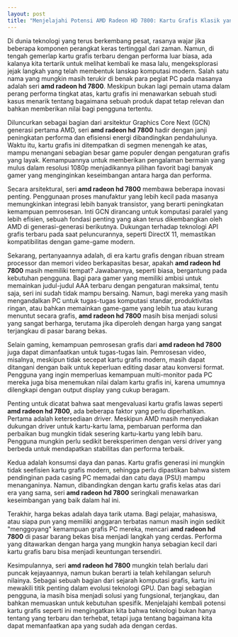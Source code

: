 ```yaml
---
layout: post
title: "Menjelajahi Potensi AMD Radeon HD 7800: Kartu Grafis Klasik yang Masih Relevan"
---
```


Di dunia teknologi yang terus berkembang pesat, rasanya wajar jika beberapa komponen perangkat keras tertinggal dari zaman. Namun, di tengah gemerlap kartu grafis terbaru dengan performa luar biasa, ada kalanya kita tertarik untuk melihat kembali ke masa lalu, mengeksplorasi jejak langkah yang telah membentuk lanskap komputasi modern. Salah satu nama yang mungkin masih terukir di benak para pegiat PC pada masanya adalah seri **amd radeon hd 7800**. Meskipun bukan lagi pemain utama dalam perang performa tingkat atas, kartu grafis ini menawarkan sebuah studi kasus menarik tentang bagaimana sebuah produk dapat tetap relevan dan bahkan memberikan nilai bagi pengguna tertentu.

Diluncurkan sebagai bagian dari arsitektur Graphics Core Next (GCN) generasi pertama AMD, seri **amd radeon hd 7800** hadir dengan janji peningkatan performa dan efisiensi energi dibandingkan pendahulunya. Waktu itu, kartu grafis ini ditempatkan di segmen menengah ke atas, mampu menangani sebagian besar game populer dengan pengaturan grafis yang layak. Kemampuannya untuk memberikan pengalaman bermain yang mulus dalam resolusi 1080p menjadikannya pilihan favorit bagi banyak gamer yang menginginkan keseimbangan antara harga dan performa.

Secara arsitektural, seri **amd radeon hd 7800** membawa beberapa inovasi penting. Penggunaan proses manufaktur yang lebih kecil pada masanya memungkinkan integrasi lebih banyak transistor, yang berarti peningkatan kemampuan pemrosesan. Inti GCN dirancang untuk komputasi paralel yang lebih efisien, sebuah fondasi penting yang akan terus dikembangkan oleh AMD di generasi-generasi berikutnya. Dukungan terhadap teknologi API grafis terbaru pada saat peluncurannya, seperti DirectX 11, memastikan kompatibilitas dengan game-game modern.

Sekarang, pertanyaannya adalah, di era kartu grafis dengan ribuan stream processor dan memori video berkapasitas besar, apakah **amd radeon hd 7800** masih memiliki tempat? Jawabannya, seperti biasa, bergantung pada kebutuhan pengguna. Bagi para gamer yang memiliki ambisi untuk memainkan judul-judul AAA terbaru dengan pengaturan maksimal, tentu saja, seri ini sudah tidak mampu bersaing. Namun, bagi mereka yang masih mengandalkan PC untuk tugas-tugas komputasi standar, produktivitas ringan, atau bahkan memainkan game-game yang lebih tua atau kurang menuntut secara grafis, **amd radeon hd 7800** masih bisa menjadi solusi yang sangat berharga, terutama jika diperoleh dengan harga yang sangat terjangkau di pasar barang bekas.

Selain gaming, kemampuan pemrosesan grafis dari **amd radeon hd 7800** juga dapat dimanfaatkan untuk tugas-tugas lain. Pemrosesan video, misalnya, meskipun tidak secepat kartu grafis modern, masih dapat ditangani dengan baik untuk keperluan editing dasar atau konversi format. Pengguna yang ingin memperluas kemampuan multi-monitor pada PC mereka juga bisa menemukan nilai dalam kartu grafis ini, karena umumnya dilengkapi dengan output display yang cukup beragam.

Penting untuk dicatat bahwa saat mengevaluasi kartu grafis lawas seperti **amd radeon hd 7800**, ada beberapa faktor yang perlu diperhatikan. Pertama adalah ketersediaan driver. Meskipun AMD masih menyediakan dukungan driver untuk kartu-kartu lama, pembaruan performa dan perbaikan bug mungkin tidak sesering kartu-kartu yang lebih baru. Pengguna mungkin perlu sedikit bereksperimen dengan versi driver yang berbeda untuk mendapatkan stabilitas dan performa terbaik.

Kedua adalah konsumsi daya dan panas. Kartu grafis generasi ini mungkin tidak seefisien kartu grafis modern, sehingga perlu dipastikan bahwa sistem pendinginan pada casing PC memadai dan catu daya (PSU) mampu menanganinya. Namun, dibandingkan dengan kartu grafis kelas atas dari era yang sama, seri **amd radeon hd 7800** seringkali menawarkan keseimbangan yang baik dalam hal ini.

Terakhir, harga bekas adalah daya tarik utama. Bagi pelajar, mahasiswa, atau siapa pun yang memiliki anggaran terbatas namun masih ingin sedikit "menggoyang" kemampuan grafis PC mereka, mencari **amd radeon hd 7800** di pasar barang bekas bisa menjadi langkah yang cerdas. Performa yang ditawarkan dengan harga yang mungkin hanya sebagian kecil dari kartu grafis baru bisa menjadi keuntungan tersendiri.

Kesimpulannya, seri **amd radeon hd 7800** mungkin telah berlalu dari puncak kejayaannya, namun bukan berarti ia telah kehilangan seluruh nilainya. Sebagai sebuah bagian dari sejarah komputasi grafis, kartu ini mewakili titik penting dalam evolusi teknologi GPU. Dan bagi sebagian pengguna, ia masih bisa menjadi solusi yang fungsional, terjangkau, dan bahkan memuaskan untuk kebutuhan spesifik. Menjelajahi kembali potensi kartu grafis seperti ini mengingatkan kita bahwa teknologi bukan hanya tentang yang terbaru dan terhebat, tetapi juga tentang bagaimana kita dapat memanfaatkan apa yang sudah ada dengan cerdas.
